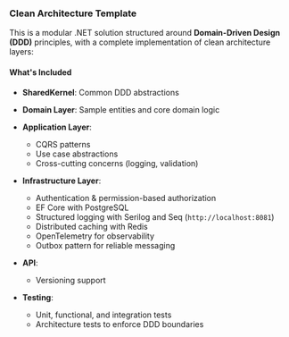 ### Clean Architecture Template

This is a modular .NET solution structured around **Domain-Driven Design (DDD)** principles, with a complete implementation of clean architecture layers:

#### What's Included

* **SharedKernel**: Common DDD abstractions
  
* **Domain Layer**: Sample entities and core domain logic
  
* **Application Layer**:
  * CQRS patterns
  * Use case abstractions
  * Cross-cutting concerns (logging, validation)
    
* **Infrastructure Layer**:
  * Authentication & permission-based authorization
  * EF Core with PostgreSQL
  * Structured logging with Serilog and Seq (`http://localhost:8081`)
  * Distributed caching with Redis
  * OpenTelemetry for observability
  * Outbox pattern for reliable messaging
    
* **API**:
  * Versioning support
    
* **Testing**:
  * Unit, functional, and integration tests
  * Architecture tests to enforce DDD boundaries
